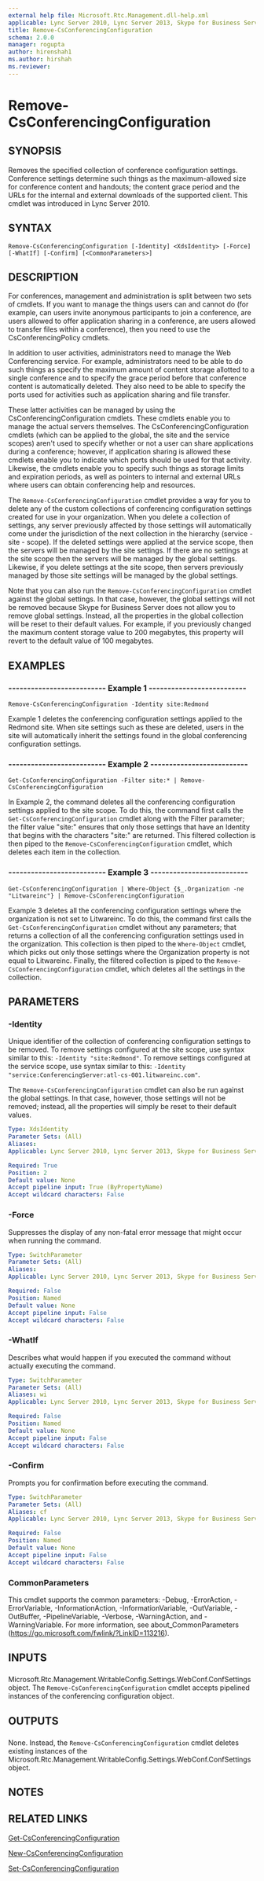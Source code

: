```yaml
---
external help file: Microsoft.Rtc.Management.dll-help.xml
applicable: Lync Server 2010, Lync Server 2013, Skype for Business Server 2015, Skype for Business Server 2019
title: Remove-CsConferencingConfiguration
schema: 2.0.0
manager: rogupta
author: hirenshah1
ms.author: hirshah
ms.reviewer:
---
```


# Remove-CsConferencingConfiguration

## SYNOPSIS
Removes the specified collection of conference configuration settings.
Conference settings determine such things as the maximum-allowed size for conference content and handouts; the content grace period and the URLs for the internal and external downloads of the supported client.
This cmdlet was introduced in Lync Server 2010.


## SYNTAX

```
Remove-CsConferencingConfiguration [-Identity] <XdsIdentity> [-Force] [-WhatIf] [-Confirm] [<CommonParameters>]
```

## DESCRIPTION
For conferences, management and administration is split between two sets of cmdlets.
If you want to manage the things users can and cannot do (for example, can users invite anonymous participants to join a conference, are users allowed to offer application sharing in a conference, are users allowed to transfer files within a conference), then you need to use the CsConferencingPolicy cmdlets.

In addition to user activities, administrators need to manage the Web Conferencing service.
For example, administrators need to be able to do such things as specify the maximum amount of content storage allotted to a single conference and to specify the grace period before that conference content is automatically deleted.
They also need to be able to specify the ports used for activities such as application sharing and file transfer.

These latter activities can be managed by using the CsConferencingConfiguration cmdlets.
These cmdlets enable you to manage the actual servers themselves.
The CsConferencingConfiguration cmdlets (which can be applied to the global, the site and the service scopes) aren't used to specify whether or not a user can share applications during a conference; however, if application sharing is allowed these cmdlets enable you to indicate which ports should be used for that activity.
Likewise, the cmdlets enable you to specify such things as storage limits and expiration periods, as well as pointers to internal and external URLs where users can obtain conferencing help and resources.

The `Remove-CsConferencingConfiguration` cmdlet provides a way for you to delete any of the custom collections of conferencing configuration settings created for use in your organization.
When you delete a collection of settings, any server previously affected by those settings will automatically come under the jurisdiction of the next collection in the hierarchy (service - site - scope).
If the deleted settings were applied at the service scope, then the servers will be managed by the site settings.
If there are no settings at the site scope then the servers will be managed by the global settings.
Likewise, if you delete settings at the site scope, then servers previously managed by those site settings will be managed by the global settings.

Note that you can also run the `Remove-CsConferencingConfiguration` cmdlet against the global settings.
In that case, however, the global settings will not be removed because Skype for Business Server does not allow you to remove global settings.
Instead, all the properties in the global collection will be reset to their default values.
For example, if you previously changed the maximum content storage value to 200 megabytes, this property will revert to the default value of 100 megabytes.


## EXAMPLES

### -------------------------- Example 1 --------------------------
```
Remove-CsConferencingConfiguration -Identity site:Redmond
```

Example 1 deletes the conferencing configuration settings applied to the Redmond site.
When site settings such as these are deleted, users in the site will automatically inherit the settings found in the global conferencing configuration settings.


### -------------------------- Example 2 --------------------------
```
Get-CsConferencingConfiguration -Filter site:* | Remove-CsConferencingConfiguration
```

In Example 2, the command deletes all the conferencing configuration settings applied to the site scope.
To do this, the command first calls the `Get-CsConferencingConfiguration` cmdlet along with the Filter parameter; the filter value "site:" ensures that only those settings that have an Identity that begins with the characters "site:" are returned.
This filtered collection is then piped to the `Remove-CsConferencingConfiguration` cmdlet, which deletes each item in the collection.


### -------------------------- Example 3 --------------------------
```
Get-CsConferencingConfiguration | Where-Object {$_.Organization -ne "Litwareinc"} | Remove-CsConferencingConfiguration
```

Example 3 deletes all the conferencing configuration settings where the organization is not set to Litwareinc.
To do this, the command first calls the `Get-CsConferencingConfiguration` cmdlet without any parameters; that returns a collection of all the conferencing configuration settings used in the organization.
This collection is then piped to the `Where-Object` cmdlet, which picks out only those settings where the Organization property is not equal to Litwareinc.
Finally, the filtered collection is piped to the `Remove-CsConferencingConfiguration` cmdlet, which deletes all the settings in the collection.


## PARAMETERS

### -Identity
Unique identifier of the collection of conferencing configuration settings to be removed.
To remove settings configured at the site scope, use syntax similar to this: `-Identity "site:Redmond"`.
To remove settings configured at the service scope, use syntax similar to this: `-Identity "service:ConferencingServer:atl-cs-001.litwareinc.com"`.

The `Remove-CsConferencingConfiguration` cmdlet can also be run against the global settings.
In that case, however, those settings will not be removed; instead, all the properties will simply be reset to their default values.


```yaml
Type: XdsIdentity
Parameter Sets: (All)
Aliases: 
Applicable: Lync Server 2010, Lync Server 2013, Skype for Business Server 2015, Skype for Business Server 2019

Required: True
Position: 2
Default value: None
Accept pipeline input: True (ByPropertyName)
Accept wildcard characters: False
```

### -Force
Suppresses the display of any non-fatal error message that might occur when running the command.

```yaml
Type: SwitchParameter
Parameter Sets: (All)
Aliases: 
Applicable: Lync Server 2010, Lync Server 2013, Skype for Business Server 2015, Skype for Business Server 2019

Required: False
Position: Named
Default value: None
Accept pipeline input: False
Accept wildcard characters: False
```

### -WhatIf
Describes what would happen if you executed the command without actually executing the command.

```yaml
Type: SwitchParameter
Parameter Sets: (All)
Aliases: wi
Applicable: Lync Server 2010, Lync Server 2013, Skype for Business Server 2015, Skype for Business Server 2019

Required: False
Position: Named
Default value: None
Accept pipeline input: False
Accept wildcard characters: False
```

### -Confirm
Prompts you for confirmation before executing the command.

```yaml
Type: SwitchParameter
Parameter Sets: (All)
Aliases: cf
Applicable: Lync Server 2010, Lync Server 2013, Skype for Business Server 2015, Skype for Business Server 2019

Required: False
Position: Named
Default value: None
Accept pipeline input: False
Accept wildcard characters: False
```

### CommonParameters
This cmdlet supports the common parameters: -Debug, -ErrorAction, -ErrorVariable, -InformationAction, -InformationVariable, -OutVariable, -OutBuffer, -PipelineVariable, -Verbose, -WarningAction, and -WarningVariable. For more information, see about_CommonParameters (https://go.microsoft.com/fwlink/?LinkID=113216).

## INPUTS

###  
Microsoft.Rtc.Management.WritableConfig.Settings.WebConf.ConfSettings object.
The `Remove-CsConferencingConfiguration` cmdlet accepts pipelined instances of the conferencing configuration object.

## OUTPUTS

###  
None.
Instead, the `Remove-CsConferencingConfiguration` cmdlet deletes existing instances of the Microsoft.Rtc.Management.WritableConfig.Settings.WebConf.ConfSettings object.

## NOTES

## RELATED LINKS

[Get-CsConferencingConfiguration](Get-CsConferencingConfiguration.md)

[New-CsConferencingConfiguration](New-CsConferencingConfiguration.md)

[Set-CsConferencingConfiguration](Set-CsConferencingConfiguration.md)

